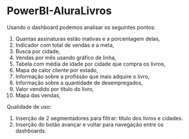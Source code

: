 # PowerBI-AluraLivros
Usando o dashboard podemos analisar os seguintes pontos:
1. Quantas assinaturas estão inativas e a porcentagem delas,
2. Indicador com total de vendas e a meta,
3. Busca por cidade,
4. Vendas por mês usando gráfico de linha,
5. Tabela com média de idade por cidade que compra os livros,
6. Mapa de calor cliente por estado,
7. Informação sobre a profissão que mais adquire o livro,
8. Informação sobre a quantidade de desempregados,
9. Valor vendido por título do livro,
9. Mapa das vendas,

Qualidade de uso:
1. Inserção de 2 segmentadores para filtrar: título dos livros e cidades.
2. Inserção do botão avançar e voltar para navegação entre os dashboards.
